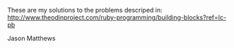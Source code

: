 These are my solutions to the problems descriped in: http://www.theodinproject.com/ruby-programming/building-blocks?ref=lc-pb

Jason Matthews